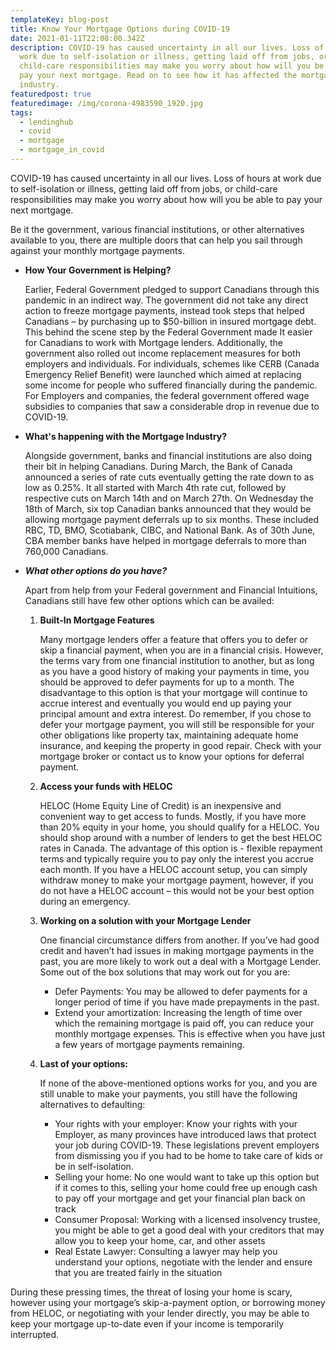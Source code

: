 ```yaml
---
templateKey: blog-post
title: Know Your Mortgage Options during COVID-19
date: 2021-01-11T22:08:00.342Z
description: COVID-19 has caused uncertainty in all our lives. Loss of hours at
  work due to self-isolation or illness, getting laid off from jobs, or
  child-care responsibilities may make you worry about how will you be able to
  pay your next mortgage. Read on to see how it has affected the mortgage
  industry.
featuredpost: true
featuredimage: /img/corona-4983590_1920.jpg
tags:
  - lendinghub
  - covid
  - mortgage
  - mortgage_in_covid
---
```

COVID-19 has caused uncertainty in all our lives. Loss of hours at work due to self-isolation or illness, getting laid off from jobs, or child-care responsibilities may make you worry about how will you be able to pay your next mortgage.

Be it the government, various financial institutions, or other alternatives available to you, there are multiple doors that can help you sail through against your monthly mortgage payments.

* **How Your Government is Helping?**

  Earlier, Federal Government pledged to support Canadians through this pandemic in an indirect way. The government did not take any direct action to freeze mortgage payments, instead took steps that helped Canadians – by purchasing up to $50-billion in insured mortgage debt. This behind the scene step by the Federal Government made It easier for Canadians to work with Mortgage lenders. Additionally, the government also rolled out income replacement measures for both employers and individuals. For individuals, schemes like [](https://www.canada.ca/en/services/benefits/ei/cerb-application.html)CERB (Canada Emergency Relief Benefit) were launched which aimed at replacing some income for people who suffered financially during the pandemic. For Employers and companies, the federal government offered wage subsidies to companies that saw a considerable drop in revenue due to COVID-19.


* **What's happening with the Mortgage Industry?**

  Alongside government, banks and financial institutions are also doing their bit in helping Canadians. During March, the Bank of Canada announced a series of rate cuts eventually getting the rate down to as low as 0.25%. It all started with [](https://www.ratehub.ca/blog/bank-of-canada-rate-cut-march-2020/)March 4th rate cut, followed by respective cuts on March 14th[](https://www.ratehub.ca/blog/emergency-rate-cut-march-2020/) and on March 27th[](https://www.ratehub.ca/blog/second-emergency-rate-cut-march-2020/). On Wednesday the 18th of March, six top Canadian banks announced that they would be allowing mortgage payment deferrals up to six months. These included RBC, TD, BMO, Scotiabank, CIBC, and National Bank. As of 30th June, CBA member banks[](https://cba.ca/fast-facts-on-bank-measures-in-response-to-the-covid-19-pandemic) have helped in mortgage deferrals to more than 760,000 Canadians.
* ***What other options do you have?***

  Apart from help from your Federal government and Financial Intuitions, Canadians still have few other options which can be availed:

  1. **Built-In Mortgage Features**

     Many mortgage lenders offer a feature that offers you to defer or skip a financial payment, when you are in a financial crisis. However, the terms vary from one financial institution to another, but as long as you have a good history of making your payments in time, you should be approved to defer payments for up to a month. The disadvantage to this option is that your mortgage will continue to accrue interest and eventually you would end up paying your principal amount and extra interest. Do remember, if you chose to defer your mortgage payment, you will still be responsible for your other obligations like property tax, maintaining adequate home insurance, and keeping the property in good repair. Check with your mortgage broker or contact us to know your options for deferral payment.
  2. **Access your funds with HELOC**

     HELOC (Home Equity Line of Credit) is an inexpensive and convenient way to get access to funds. Mostly, if you have more than 20% equity in your home, you should qualify for a HELOC. You should shop around with a number of lenders to get the best HELOC rates in Canada. The advantage of this option is - flexible repayment terms and typically require you to pay only the interest you accrue each month. If you have a HELOC account setup, you can simply withdraw money to make your mortgage payment, however, if you do not have a HELOC account – this would not be your best option during an emergency.
  3. **Working on a solution with your Mortgage Lender**

     One financial circumstance differs from another. If you’ve had good credit and haven’t had issues in making mortgage payments in the past, you are more likely to work out a deal with a Mortgage Lender. Some out of the box solutions that may work out for you are:

     * Defer Payments: You may be allowed to defer payments for a longer period of time if you have made prepayments in the past.
     * Extend your amortization: Increasing the length of time over which the remaining mortgage is paid off, you can reduce your monthly mortgage expenses. This is effective when you have just a few years of mortgage payments remaining.
  4. **Last of your options:**

     If none of the above-mentioned options works for you, and you are still unable to make your payments, you still have the following alternatives to defaulting:

     * Your rights with your employer: Know your rights with your Employer, as many provinces have introduced laws that protect your job during COVID-19. These legislations prevent employers from dismissing you if you had to be home to take care of kids or be in self-isolation.
     * Selling your home: No one would want to take up this option but if it comes to this, selling your home could free up enough cash to pay off your mortgage and get your financial plan back on track
     * Consumer Proposal: Working with a licensed insolvency trustee, you might be able to get a good deal with your creditors that may allow you to keep your home, car, and other assets
     * Real Estate Lawyer: Consulting a lawyer may help you understand your options, negotiate with the lender and ensure that you are treated fairly in the situation

During these pressing times, the threat of losing your home is scary, however using your mortgage’s skip-a-payment option, or borrowing money from HELOC, or negotiating with your lender directly, you may be able to keep your mortgage up-to-date even if your income is temporarily interrupted.